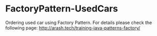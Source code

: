 # FactoryPattern-UsedCars
Ordering used car using Factory Pattern.
For details please check the following page: http://arash.tech/training-java-patterns-factory/ 
